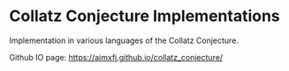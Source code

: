 # Collatz Conjecture Implementations
Implementation in various languages of the Collatz Conjecture.

Github IO page: https://aimxfj.github.io/collatz_conjecture/
